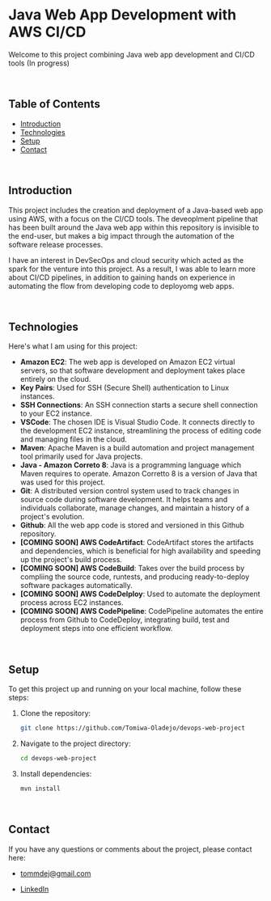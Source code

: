 # Java Web App Development with AWS CI/CD

Welcome to this project combining Java web app development and CI/CD tools
(In progress)

<br>

## Table of Contents
- [Introduction](#introduction)
- [Technologies](#technologies)
- [Setup](#setup)
- [Contact](#contact)

<br>

## Introduction
This project includes the creation and deployment of a Java-based web app using AWS, with a focus on the CI/CD tools. The deveoplment pipeline that has been built around the Java web app within this repository is invisible to the end-user, but makes a big impact through the automation of the software release processes.

I have an interest in DevSecOps and cloud security which acted as the spark for the venture into this project. As a result, I was able to learn more about CI/CD pipelines, in addition to gaining hands on experience in automating the flow from developing code to deployomg web apps.

<br>

## Technologies
Here's what I am using for this project:

- **Amazon EC2**:  The web app is developed on Amazon EC2 virtual servers, so that software development and deployment takes place entirely on the cloud.
- **Key Pairs**: Used for SSH (Secure Shell) authentication to Linux instances.
- **SSH Connections**: An SSH connection starts a secure shell connection to your EC2 instance.
- **VSCode**: The chosen IDE is Visual Studio Code. It connects directly to the development EC2 instance, streamlining the process of editing code and managing files in the cloud.
- **Maven**: Apache Maven is a build automation and project management tool primarily used for Java projects.
- **Java - Amazon Correto 8**: Java is a programming language which Maven requires to operate. Amazon Corretto 8 is a version of Java that was used for this project.
- **Git**: A distributed version control system used to track changes in source code during software development. It helps teams and individuals collaborate, manage changes, and maintain a history of a project's evolution.
- **Github**: All the web app code is stored and versioned in this Github repository.
- **[COMING SOON] AWS CodeArtifact**: CodeArtifact stores the artifacts and dependencies, which is beneficial for high availability and speeding up the project's build process.
- **[COMING SOON] AWS CodeBuild**: Takes over the build process by compliing the source code, runtests, and producing ready-to-deploy software packages automatically.
- **[COMING SOON] AWS CodeDelploy**: Used to automate the deployment process across EC2 instances.
- **[COMING SOON] AWS CodePipeline**: CodePipeline automates the entire process from Github to CodeDeploy, integrating build, test and deployment steps into one efficient workflow.

<br>

## Setup
To get this project up and running on your local machine, follow these steps:

1. Clone the repository:
    ```bash
    git clone https://github.com/Tomiwa-Oladejo/devops-web-project
    ```

2. Navigate to the project directory:
    ```bash
    cd devops-web-project
    ```

3. Install dependencies:
    ```bash
    mvn install
    ```

<br>

## Contact
If you have any questions or comments about the project, please contact here:

- [tommdej@gmail.com](mailto:tommdej@gmail.com)

- [LinkedIn](https://www.linkedin.com/in/tomiwa-oladejo/)
